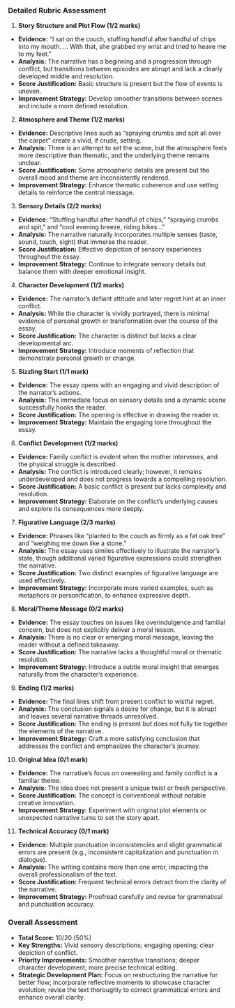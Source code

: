 ### Detailed Rubric Assessment

1. **Story Structure and Plot Flow (1/2 marks)**

- **Evidence:** “I sat on the couch, stuffing handful after handful of chips into my mouth. … With that, she grabbed my wrist and tried to heave me to my feet.”
- **Analysis:** The narrative has a beginning and a progression through conflict, but transitions between episodes are abrupt and lack a clearly developed middle and resolution.
- **Score Justification:** Basic structure is present but the flow of events is uneven.
- **Improvement Strategy:** Develop smoother transitions between scenes and include a more defined resolution.

2. **Atmosphere and Theme (1/2 marks)**

- **Evidence:** Descriptive lines such as “spraying crumbs and spit all over the carpet” create a vivid, if crude, setting.
- **Analysis:** There is an attempt to set the scene, but the atmosphere feels more descriptive than thematic, and the underlying theme remains unclear.
- **Score Justification:** Some atmospheric details are present but the overall mood and theme are inconsistently rendered.
- **Improvement Strategy:** Enhance thematic coherence and use setting details to reinforce the central message.

3. **Sensory Details (2/2 marks)**

- **Evidence:** “Stuffing handful after handful of chips,” “spraying crumbs and spit,” and “cool evening breeze, riding bikes…”
- **Analysis:** The narrative naturally incorporates multiple senses (taste, sound, touch, sight) that immerse the reader.
- **Score Justification:** Effective depiction of sensory experiences throughout the essay.
- **Improvement Strategy:** Continue to integrate sensory details but balance them with deeper emotional insight.

4. **Character Development (1/2 marks)**

- **Evidence:** The narrator’s defiant attitude and later regret hint at an inner conflict.
- **Analysis:** While the character is vividly portrayed, there is minimal evidence of personal growth or transformation over the course of the essay.
- **Score Justification:** The character is distinct but lacks a clear developmental arc.
- **Improvement Strategy:** Introduce moments of reflection that demonstrate personal growth or change.

5. **Sizzling Start (1/1 mark)**

- **Evidence:** The essay opens with an engaging and vivid description of the narrator’s actions.
- **Analysis:** The immediate focus on sensory details and a dynamic scene successfully hooks the reader.
- **Score Justification:** The opening is effective in drawing the reader in.
- **Improvement Strategy:** Maintain the engaging tone throughout the essay.

6. **Conflict Development (1/2 marks)**

- **Evidence:** Family conflict is evident when the mother intervenes, and the physical struggle is described.
- **Analysis:** The conflict is introduced clearly; however, it remains underdeveloped and does not progress towards a compelling resolution.
- **Score Justification:** A basic conflict is present but lacks complexity and resolution.
- **Improvement Strategy:** Elaborate on the conflict’s underlying causes and explore its consequences more deeply.

7. **Figurative Language (2/3 marks)**

- **Evidence:** Phrases like “planted to the couch as firmly as a fat oak tree” and “weighing me down like a stone.”
- **Analysis:** The essay uses similes effectively to illustrate the narrator’s state, though additional varied figurative expressions could strengthen the narrative.
- **Score Justification:** Two distinct examples of figurative language are used effectively.
- **Improvement Strategy:** Incorporate more varied examples, such as metaphors or personification, to enhance expressive depth.

8. **Moral/Theme Message (0/2 marks)**

- **Evidence:** The essay touches on issues like overindulgence and familial concern, but does not explicitly deliver a moral lesson.
- **Analysis:** There is no clear or emerging moral message, leaving the reader without a defined takeaway.
- **Score Justification:** The narrative lacks a thoughtful moral or thematic resolution.
- **Improvement Strategy:** Introduce a subtle moral insight that emerges naturally from the character’s experience.

9. **Ending (1/2 marks)**

- **Evidence:** The final lines shift from present conflict to wistful regret.
- **Analysis:** The conclusion signals a desire for change, but it is abrupt and leaves several narrative threads unresolved.
- **Score Justification:** The ending is present but does not fully tie together the elements of the narrative.
- **Improvement Strategy:** Craft a more satisfying conclusion that addresses the conflict and emphasizes the character’s journey.

10. **Original Idea (0/1 mark)**

- **Evidence:** The narrative’s focus on overeating and family conflict is a familiar theme.
- **Analysis:** The idea does not present a unique twist or fresh perspective.
- **Score Justification:** The concept is conventional without notable creative innovation.
- **Improvement Strategy:** Experiment with original plot elements or unexpected narrative turns to set the story apart.

11. **Technical Accuracy (0/1 mark)**

- **Evidence:** Multiple punctuation inconsistencies and slight grammatical errors are present (e.g., inconsistent capitalization and punctuation in dialogue).
- **Analysis:** The writing contains more than one error, impacting the overall professionalism of the text.
- **Score Justification:** Frequent technical errors detract from the clarity of the narrative.
- **Improvement Strategy:** Proofread carefully and revise for grammatical and punctuation accuracy.

### Overall Assessment

- **Total Score:** 10/20 (50%)
- **Key Strengths:** Vivid sensory descriptions; engaging opening; clear depiction of conflict.
- **Priority Improvements:** Smoother narrative transitions; deeper character development; more precise technical editing.
- **Strategic Development Plan:** Focus on restructuring the narrative for better flow; incorporate reflective moments to showcase character evolution; revise the text thoroughly to correct grammatical errors and enhance overall clarity.
